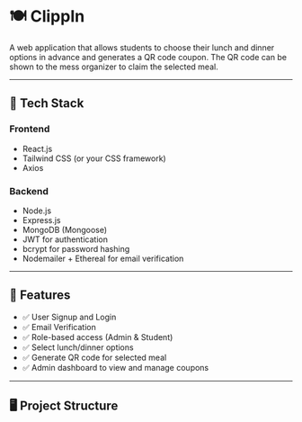 # 🍽️ ClippIn

A web application that allows students to choose their lunch and dinner options in advance and generates a QR code coupon. The QR code can be shown to the mess organizer to claim the selected meal.

---

## 🧰 Tech Stack

### Frontend
- React.js
- Tailwind CSS (or your CSS framework)
- Axios

### Backend
- Node.js
- Express.js
- MongoDB (Mongoose)
- JWT for authentication
- bcrypt for password hashing
- Nodemailer + Ethereal for email verification

---

## 🚀 Features

- ✅ User Signup and Login
- ✅ Email Verification
- ✅ Role-based access (Admin & Student)
- ✅ Select lunch/dinner options
- ✅ Generate QR code for selected meal
- ✅ Admin dashboard to view and manage coupons

---

## 🖥️ Project Structure

